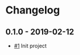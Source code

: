 # Changelog

## 0.1.0 - 2019-02-12

* [#1](https://github.com/uizaio/api-wrapper-java/pull/1) Init project
